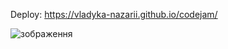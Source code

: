 Deploy: https://vladyka-nazarii.github.io/codejam/

![зображення](https://user-images.githubusercontent.com/106691030/187196571-5a4ced12-87d6-4f16-a4fa-97b5bd843ad5.png)
